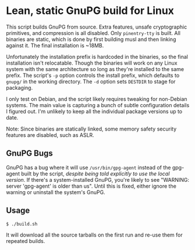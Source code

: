 # Lean, static GnuPG build for Linux

This script builds GnuPG from source. Extra features, unsafe
cryptographic primitives, and compression is all disabled. Only
`pinentry-tty` is built. All binaries are static, which is done by first
building musl and then linking against it. The final installation is
~18MB.

Unfortunately the installation prefix is hardcoded in the binaries, so
the final installation isn't relocatable. Though the binaries will work
on any Linux system with the same architecture so long as they're
installed to the same prefix. The script's `-p` option controls the
install prefix, which defaults to `gnupg/` in the working directory. The
`-d` option sets `DESTDIR` to stage for packaging.

I only test on Debian, and the script likely requires tweaking for
non-Debian systems. The main value is capturing a bunch of subtle
configuration details I figured out. I'm unlikely to keep all the
individual package versions up to date.

Note: Since binaries are statically linked, some memory safety security
features are disabled, such as ASLR.

## GnuPG Bugs

GnuPG has a bug where it will use `/usr/bin/gpg-agent` instead of the
gpg-agent built by the script, *despite being told explicitly to use the
local version*. If there's a system-installed GnuPG, you're likely to
see "WARNING: server 'gpg-agent' is older than us". Until this is fixed,
either ignore the warning or uninstall the system's GnuPG.

## Usage

    $ ./build.sh

It will download all the source tarballs on the first run and re-use
them for repeated builds.
